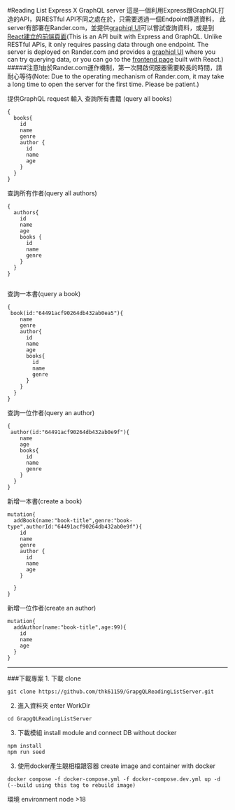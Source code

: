 #Reading List Express X GraphQL server
這是一個利用Express跟GraphQL打造的API，與RESTful API不同之處在於，只需要透過一個Endpoint傳遞資料，
此server有部署在Rander.com，並提供[graphiql UI](https://grapgqlreadinglistserver.onrender.com/graphql)可以嘗試查詢資料，或是到[React建立的前端頁面](https://thk61159.github.io/GraphQLReadingList/)(This is an API built with Express and GraphQL. Unlike RESTful APIs, it only requires passing data through one endpoint. The server is deployed on Rander.com and provides a [graphiql UI](https://grapgqlreadinglistserver.onrender.com/graphql) where you can try querying data, or you can go to the [frontend page](https://thk61159.github.io/GraphQLReadingList/) built with React.)
<br/>
#####注意!由於Rander.com運作機制，第一次開啟伺服器需要較長的時間，請耐心等待(Note: Due to the operating mechanism of Rander.com, it may take a long time to open the server for the first time. Please be patient.)

提供GraphQL request 輸入
查詢所有書籍 (query all books)
```
{
  books{
    id
    name
    genre
    author {
      id
      name
      age
    }
  }
}
```
查詢所有作者(query all authors)
```
{
  authors{
    id
    name
    age
    books {
      id
      name
      genre
    }
  }
}


```
查詢一本書(query a book)
```
{
 book(id:"64491acf90264db432ab0ea5"){
    name
    genre
    author{
      id
      name
      age
      books{
        id
        name
        genre
      }
    }
  }
}
```
查詢一位作者(query an author)
```
{
 author(id:"64491acf90264db432ab0e9f"){
    name
    age
  	books{
      id
      name
      genre
    }
  }
}
```
新增一本書(create a book)
```
mutation{
  addBook(name:"book-title",genre:"book-type",authorId:"64491acf90264db432ab0e9f"){
    id
    name
    genre
    author {
      id
      name
      age
    }
    
  }
}
```
新增一位作者(create an author)
```
mutation{
  addAuthor(name:"book-title",age:99){
    id
    name
  	age
  }
}

```
<hr/>
###下載專案
1.  下載 clone

```
git clone https://github.com/thk61159/GrapgQLReadingListServer.git
```
2. 進入資料夾 enter WorkDir
```
cd GrapgQLReadingListServer
```
3. 下載模組 install module and connect DB
without docker
```
npm install
npm run seed
```
3. 使用docker產生靚相檔跟容器 create image and container
with docker
```
docker compose -f docker-compose.yml -f docker-compose.dev.yml up -d (--build using this tag to rebuild image)
```

環境 environment
node >18 